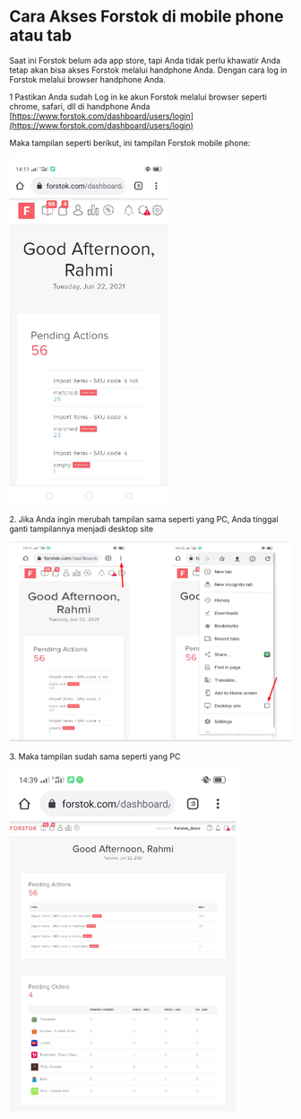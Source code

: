 # Cara Akses Forstok di mobile phone atau tab

Saat ini Forstok belum ada app store, tapi Anda tidak perlu khawatir Anda tetap akan bisa akses Forstok melalui handphone Anda. Dengan cara log in Forstok melalui browser handphone Anda.

1 Pastikan Anda sudah Log in ke akun Forstok melalui browser seperti chrome, safari, dll di handphone Anda [https://www.forstok.com/dashboard/users/login](https://www.forstok.com/dashboard/users/login)

Maka tampilan seperti berikut, ini tampilan Forstok mobile phone:

![](<../../.gitbook/assets/image (375).png>)

2\. Jika Anda ingin merubah tampilan sama seperti yang PC, Anda tinggal ganti tampilannya menjadi desktop site

![](<../../.gitbook/assets/image (378).png>)

3\. Maka tampilan sudah sama seperti yang PC

![](<../../.gitbook/assets/image (382).png>)
